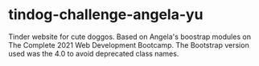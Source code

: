 # tindog-challenge-angela-yu

Tinder website for cute doggos. Based on Angela's boostrap modules on The Complete 2021 Web Development Bootcamp. 
The Bootstrap version used was the 4.0 to avoid deprecated class names.
